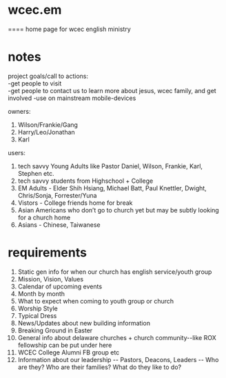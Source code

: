 # wcec.em
====
home page for wcec english ministry
# notes
project goals/call to actions:  
-get people to visit  
-get people to contact us to learn more about jesus, wcec family, and get involved 
-use on mainstream mobile-devices
 
owners:  
1. Wilson/Frankie/Gang  
2. Harry/Leo/Jonathan  
3. Karl  
  
users:  
1. tech savvy Young Adults like Pastor Daniel, Wilson, Frankie, Karl, Stephen etc.  
2. tech savvy students from Highschool + College  
3. EM Adults - Elder Shih Hsiang, Michael Batt, Paul Knettler, Dwight, Chris/Sonja, Forrester/Yuna  
4. Vistors - College friends home for break  
5. Asian Americans who don’t go to church yet but may be subtly looking for a church home  
6. Asians - Chinese, Taiwanese

# requirements
1. Static gen info for when our church has english service/youth group  
2. Mission, Vision, Values  
3. Calendar of upcoming events  
4. Month by month  
5. What to expect when coming to youth group or church  
6. Worship Style  
7. Typical Dress  
8. News/Updates about new building information  
9. Breaking Ground in Easter  
10. General info about delaware churches + church community--like ROX fellowship can be put under here  
11. WCEC College Alumni FB group etc  
12. Information about our leadership  -- Pastors, Deacons, Leaders  -- Who are they? Who are their families? What do they like to do?  
